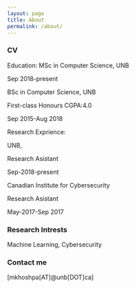 ```yaml
---
layout: page
title: About
permalink: /about/
---
```



### CV

Education:
  MSc in Computer Science, UNB
  
  Sep 2018-present
  
  
  
  BSc in Computer Science, UNB
  
  First-class Honours CGPA:4.0
  
  Sep 2015-Aug 2018
  
  
  
Research Exprience:

  UNB,
  
  Research Asistant
  
  Sep-2018-present
  
  
  
  Canadian Institute for Cybersecurity
  
  Research Asistant
  
  May-2017-Sep 2017
  
  



### Research Intrests

  Machine Learning, Cybersecurity
  
### Contact me

[mkhoshpa[AT]@unb[DOT]ca]
